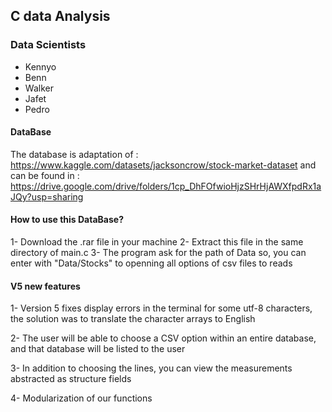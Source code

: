## C data Analysis

### Data Scientists 
  - Kennyo
  - Benn
  - Walker
  - Jafet
  - Pedro

#### DataBase
The database is adaptation of : https://www.kaggle.com/datasets/jacksoncrow/stock-market-dataset 
and can be found in : https://drive.google.com/drive/folders/1cp_DhFOfwioHjzSHrHjAWXfpdRx1aJQy?usp=sharing

#### How to use this DataBase?
1- Download the .rar file in your machine
2- Extract this file in the same directory of main.c 
3- The program ask for the path of Data so, you can enter with "Data/Stocks" to openning all options of csv files to reads

#### V5 new features
1- Version 5 fixes display errors in the terminal for some utf-8 characters, the solution was to translate the character arrays to English 

2- The user will be able to choose a CSV option within an entire database, and that database will be listed to the user

3- In addition to choosing the lines, you can view the measurements abstracted as structure fields  

4- Modularization of our functions